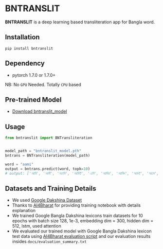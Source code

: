 # BNTRANSLIT
__BNTRANSLIT__ is a deep learning based transliteration app for Bangla word.

## Installation
`pip install bntranslit`

## Dependency
- pytorch 1.7.0 or 1.7.0+

NB: No `GPU` Needed. Totally `CPU` based

## Pre-trained Model
- [Download bntranslit_model](https://drive.google.com/file/d/1sJlfPwkALKsjlVq-skIo5hnho-QZUKbc/view?usp=sharing)

## Usage

```py
from bntranslit import BNTransliteration


model_path = "bntranslit_model.pth"
bntrans = BNTransliteration(model_path)

word = "aami"
output = bntrans.predict(word, topk=10)
# output: ['আমি', 'আমী', 'অ্যামি', 'আমিই', 'এমি', 'আমির', 'আমিদ', 'আমই', 'আমে', 'আমিতে']

```

## Datasets and Training Details
- We used [Google Dakshina Dataset](https://github.com/google-research-datasets/dakshina)
- Thanks to [AI4Bharat](https://github.com/AI4Bharat/IndianNLP-Transliteration) for providing training notebook with details explanation
- We trained Google Bangla Dakshina lexicons train datasets for 10 epochs with batch size 128, 1e-3, embedding dim = 300, hidden dim = 512, lstm, used attention
- We evaluated our trained model with Google Bangla Dakshina lexicon test data using [AI4Bharat evaluation script](https://raw.githubusercontent.com/AI4Bharat/IndianNLP-Transliteration/jgeob-dev/tools/accuracy_reporter/accuracy_news.py) and our evaluation results insides `docs/evaluation_summary.txt`

